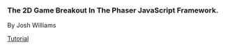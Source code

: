 ### The 2D Game Breakout In The Phaser JavaScript Framework.

By Josh Williams

[Tutorial](https://developer.mozilla.org/en-US/docs/Games/Tutorials/2D_breakout_game_Phaser)

